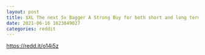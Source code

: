 ```yaml
--- 
layout: post 
title: $XL The next 5x Bagger A Strong Buy for both short and long term Gains 
date: 2021-06-16 1623849027 
categories: reddit 
--- 
```

https://redd.it/o14i5z
